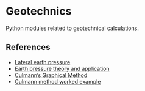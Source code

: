 # Geotechnics

Python modules related to geotechnical calculations.

## References

- [Lateral earth pressure](https://en.wikipedia.org/wiki/Lateral_earth_pressure)
- [Earth pressure theory and application](https://dot.ca.gov/-/media/dot-media/programs/engineering/documents/structureconstruction/ts/ts-chpt-4-a11y.pdf)
- [Culmann’s Graphical Method](https://civilengineeringnotes.com/culmanns-graphical-method)
- [Culmann method worked example](https://www.geoengineer.org/education/online-lecture-notes-on-soil-mechanics/75-example-problems#problem-72)
